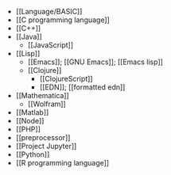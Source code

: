 - [[Language/BASIC]]
- [[C programming language]]
- [[C++]]
- [[Java]]
    - [[JavaScript]]
- [[Lisp]]
    - [[Emacs]]; [[GNU Emacs]]; [[Emacs lisp]]
    - [[Clojure]]
        - [[ClojureScript]]
        - [[EDN]]; [[formatted edn]]
- [[Mathematica]]
    - [[Wolfram]]
- [[Matlab]]
- [[Node]]
- [[PHP]]
- [[preprocessor]]
- [[Project Jupyter]]
- [[Python]]
- [[R programming language]]
